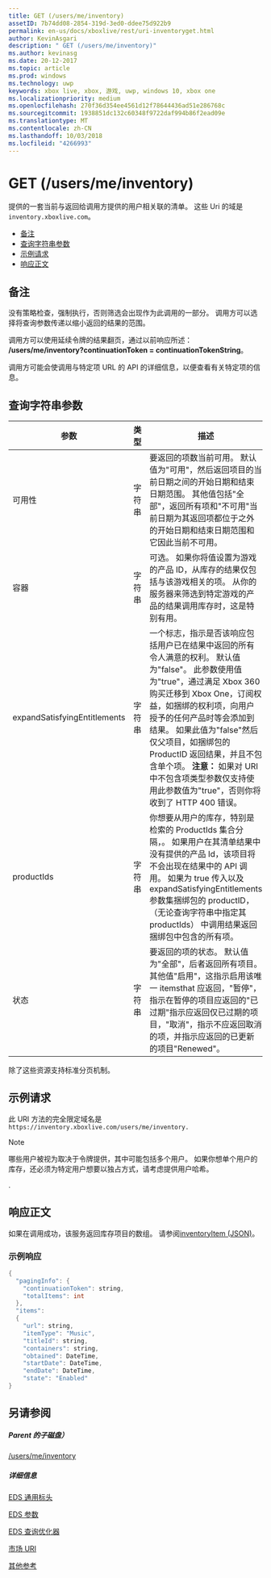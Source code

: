 ```yaml
---
title: GET (/users/me/inventory)
assetID: 7b74dd08-2854-319d-3ed0-ddee75d922b9
permalink: en-us/docs/xboxlive/rest/uri-inventoryget.html
author: KevinAsgari
description: " GET (/users/me/inventory)"
ms.author: kevinasg
ms.date: 20-12-2017
ms.topic: article
ms.prod: windows
ms.technology: uwp
keywords: xbox live, xbox, 游戏, uwp, windows 10, xbox one
ms.localizationpriority: medium
ms.openlocfilehash: 270f36d354ee4561d12f78644436ad51e286768c
ms.sourcegitcommit: 1938851dc132c60348f9722daf994b86f2ead09e
ms.translationtype: MT
ms.contentlocale: zh-CN
ms.lasthandoff: 10/03/2018
ms.locfileid: "4266993"
---
```

# <a name="get-usersmeinventory"></a>GET (/users/me/inventory)
提供的一套当前与返回给调用方提供的用户相关联的清单。
这些 Uri 的域是`inventory.xboxlive.com`。

  * [备注](#ID4EV)
  * [查询字符串参数](#ID4EHB)
  * [示例请求](#ID4EDE)
  * [响应正文](#ID4ERE)

<a id="ID4EV"></a>


## <a name="remarks"></a>备注

没有策略检查，强制执行，否则筛选会出现作为此调用的一部分。 调用方可以选择将查询参数传递以缩小返回的结果的范围。

调用方可以使用延续令牌的结果翻页，通过以前响应所述： **/users/me/inventory?continuationToken = continuationTokenString**。

调用方可能会使调用与特定项 URL 的 API 的详细信息，以便查看有关特定项的信息。

<a id="ID4EHB"></a>


## <a name="query-string-parameters"></a>查询字符串参数

| 参数| 类型| 描述|
| --- | --- | --- |
| 可用性| 字符串| 要返回的项数当前可用。 默认值为"可用"，然后返回项目的当前日期之间的开始日期和结束日期范围。 其他值包括"全部"，返回所有项和"不可用"当前日期为其返回项都位于之外的开始日期和结束日期范围和它因此当前不可用。 |
| 容器| 字符串| 可选。 如果你将值设置为游戏的产品 ID，从库存的结果仅包括与该游戏相关的项。 从你的服务器来筛选到特定游戏的产品的结果调用库存时，这是特别有用。|
| expandSatisfyingEntitlements| 字符串| 一个标志，指示是否该响应包括用户已在结果中返回的所有令人满意的权利。 默认值为"false"。 此参数使用值为"true"，通过满足 Xbox 360 购买迁移到 Xbox One，订阅权益，如捆绑的权利项，向用户授予的任何产品时等会添加到结果。 如果此值为"false"然后仅父项目，如捆绑包的 ProductID 返回结果，并且不包含单个项。 **注意：** 如果对 URI 中不包含项类型参数仅支持使用此参数值为"true"，否则你将收到了 HTTP 400 错误。 |  
  | productIds | 字符串 |  你想要从用户的库存，特别是检索的 ProductIds 集合分隔，。  如果用户在其清单结果中没有提供的产品 Id，该项目将不会出现在结果中的 API 调用。 如果为 true 传入以及 expandSatisfyingEntitlements 参数集捆绑包的 productID，（无论查询字符串中指定其 productIds） 中调用结果返回捆绑包中包含的所有项。   |
  | 状态 | 字符串 | 要返回的项的状态。 默认值为"全部"，后者返回所有项目。 其他值"启用"，这指示启用该唯一 itemsthat 应返回，"暂停"，指示在暂停的项目应返回的"已过期"指示应返回仅已过期的项目，"取消"，指示不应返回取消的项，并指示应返回的已更新的项目"Renewed"。  |

除了这些资源支持标准分页机制。

<a id="ID4EDE"></a>


## <a name="sample-request"></a>示例请求

此 URI 方法的完全限定域名是 `https://inventory.xboxlive.com/users/me/inventory.
         `

> [!NOTE] 
> 哪些用户被视为取决于令牌提供，其中可能包括多个用户。 如果你想单个用户的库存，还必须为特定用户想要以独占方式，请考虑提供用户哈希。

.

<a id="ID4ERE"></a>


## <a name="response-body"></a>响应正文

如果在调用成功，该服务返回库存项目的数组。 请参阅[inventoryItem (JSON)](../../json/json-inventoryitem.md)。

<a id="ID4E4E"></a>


### <a name="sample-response"></a>示例响应


```cpp
{
  "pagingInfo": {
    "continuationToken": string,
    "totalItems": int
  },
  "items":
  {
    "url": string,
    "itemType": "Music",
    "titleId": string,
    "containers": string,
    "obtained": DateTime,
    "startDate": DateTime,
    "endDate": DateTime,
    "state": "Enabled"  
}

```


<a id="ID4EHF"></a>


## <a name="see-also"></a>另请参阅

<a id="ID4EJF"></a>


##### <a name="parent"></a>Parent 的子磁盘）

[/users/me/inventory](uri-inventory.md)


<a id="ID4ETF"></a>


##### <a name="further-information"></a>详细信息

[EDS 通用标头](../../additional/edscommonheaders.md)

 [EDS 参数](../../additional/edsparameters.md)

 [EDS 查询优化器](../../additional/edsqueryrefiners.md)

 [市场 URI](atoc-reference-marketplace.md)

 [其他参考](../../additional/atoc-xboxlivews-reference-additional.md)

